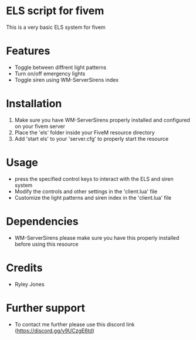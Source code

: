 # ELS script for fivem

This is a very basic ELS system for fivem

# Features 

- Toggle between diffrent light patterns
- Turn on/off emergency lights
- Toggle siren using WM-ServerSirens index

# Installation

1. Make sure you have WM-ServerSirens properly installed and configured on your fivem server
2. Place the 'els' folder inside your FiveM resource directory
3. Add 'start els' to your 'server.cfg' to properly start the resource

# Usage 
- press the specified control keys to interact with the ELS and siren system
- Modify the controls and other settings in the 'client.lua' file
- Customize the light patterns and siren index in the 'client.lua' file

# Dependencies 
- WM-ServerSirens please make sure you have this properly installed before using this resource

# Credits
- Ryley Jones

# Further support
- To contact me further please use this discord link (https://discord.gg/v9UCzgE6td)
